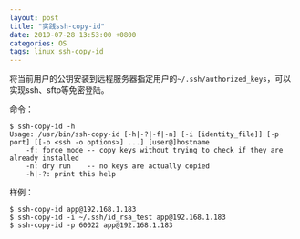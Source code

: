 ```yaml
---
layout: post
title: "实践ssh-copy-id"
date: 2019-07-28 13:53:00 +0800
categories: OS
tags: linux ssh-copy-id
---
```


将当前用户的公钥安装到远程服务器指定用户的`~/.ssh/authorized_keys`，可以实现ssh、sftp等免密登陆。

命令：

```shell
$ ssh-copy-id -h
Usage: /usr/bin/ssh-copy-id [-h|-?|-f|-n] [-i [identity_file]] [-p port] [[-o <ssh -o options>] ...] [user@]hostname
	-f: force mode -- copy keys without trying to check if they are already installed
	-n: dry run    -- no keys are actually copied
	-h|-?: print this help
```

样例：

```shell
$ ssh-copy-id app@192.168.1.183
$ ssh-copy-id -i ~/.ssh/id_rsa_test app@192.168.1.183
$ ssh-copy-id -p 60022 app@192.168.1.183
```

